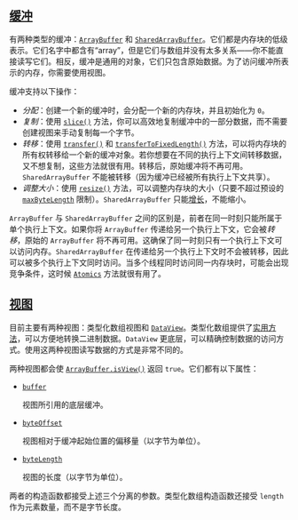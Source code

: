 ## [缓冲](https://developer.mozilla.org/zh-CN/docs/Web/JavaScript/Guide/Typed_arrays#缓冲)

有两种类型的缓冲：[`ArrayBuffer`](https://developer.mozilla.org/zh-CN/docs/Web/JavaScript/Reference/Global_Objects/ArrayBuffer) 和 [`SharedArrayBuffer`](https://developer.mozilla.org/zh-CN/docs/Web/JavaScript/Reference/Global_Objects/SharedArrayBuffer)。它们都是内存块的低级表示。它们名字中都含有“array”，但是它们与数组并没有太多关系——你不能直接读写它们。相反，缓冲是通用的对象，它们只包含原始数据。为了访问缓冲所表示的内存，你需要使用视图。

缓冲支持以下操作：

- *分配*：创建一个新的缓冲时，会分配一个新的内存块，并且初始化为 `0`。
- *复制*：使用 [`slice()`](https://developer.mozilla.org/zh-CN/docs/Web/JavaScript/Reference/Global_Objects/ArrayBuffer/slice) 方法，你可以高效地复制缓冲中的一部分数据，而不需要创建视图来手动复制每一个字节。
- *转移*：使用 [`transfer()`](https://developer.mozilla.org/zh-CN/docs/Web/JavaScript/Reference/Global_Objects/ArrayBuffer/transfer) 和 [`transferToFixedLength()`](https://developer.mozilla.org/zh-CN/docs/Web/JavaScript/Reference/Global_Objects/ArrayBuffer/transferToFixedLength) 方法，可以将内存块的所有权转移给一个新的缓冲对象。若你想要在不同的执行上下文间转移数据，又不想复制，这些方法就很有用。转移后，原始缓冲将不再可用。`SharedArrayBuffer` 不能被转移（因为缓冲已经被所有执行上下文共享）。
- *调整大小*：使用 [`resize()`](https://developer.mozilla.org/zh-CN/docs/Web/JavaScript/Reference/Global_Objects/ArrayBuffer/resize) 方法，可以调整内存块的大小（只要不超过预设的 [`maxByteLength`](https://developer.mozilla.org/zh-CN/docs/Web/JavaScript/Reference/Global_Objects/ArrayBuffer/maxByteLength) 限制）。`SharedArrayBuffer` 只能[增长](https://developer.mozilla.org/zh-CN/docs/Web/JavaScript/Reference/Global_Objects/SharedArrayBuffer/grow)，不能缩小。

`ArrayBuffer` 与 `SharedArrayBuffer` 之间的区别是，前者在同一时刻只能所属于单个执行上下文。如果你将 `ArrayBuffer` 传递给另一个执行上下文，它会被*转移*，原始的 `ArrayBuffer` 将不再可用。这确保了同一时刻只有一个执行上下文可以访问内存。`SharedArrayBuffer` 在传递给另一个执行上下文时不会被转移，因此可以被多个执行上下文同时访问。当多个线程同时访问同一内存块时，可能会出现竞争条件，这时候 [`Atomics`](https://developer.mozilla.org/zh-CN/docs/Web/JavaScript/Reference/Global_Objects/Atomics) 方法就很有用了。

## [视图](https://developer.mozilla.org/zh-CN/docs/Web/JavaScript/Guide/Typed_arrays#视图)

目前主要有两种视图：类型化数组视图和 [`DataView`](https://developer.mozilla.org/zh-CN/docs/Web/JavaScript/Reference/Global_Objects/DataView)。类型化数组提供了[实用方法](https://developer.mozilla.org/zh-CN/docs/Web/JavaScript/Reference/Global_Objects/TypedArray#实例方法)，可以方便地转换二进制数据。`DataView` 更底层，可以精确控制数据的访问方式。使用这两种视图读写数据的方式是非常不同的。

两种视图都会使 [`ArrayBuffer.isView()`](https://developer.mozilla.org/zh-CN/docs/Web/JavaScript/Reference/Global_Objects/ArrayBuffer/isView) 返回 `true`。它们都有以下属性：

- [`buffer`](https://developer.mozilla.org/zh-CN/docs/Web/JavaScript/Guide/Typed_arrays#buffer)

  视图所引用的底层缓冲。

- [`byteOffset`](https://developer.mozilla.org/zh-CN/docs/Web/JavaScript/Guide/Typed_arrays#byteoffset)

  视图相对于缓冲起始位置的偏移量（以字节为单位）。

- [`byteLength`](https://developer.mozilla.org/zh-CN/docs/Web/JavaScript/Guide/Typed_arrays#bytelength)

  视图的长度（以字节为单位）。

两者的构造函数都接受上述三个分离的参数。类型化数组构造函数还接受 `length` 作为元素数量，而不是字节长度。